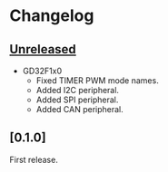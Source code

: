 # Changelog

## [Unreleased]

- GD32F1x0
  - Fixed TIMER PWM mode names.
  - Added I2C peripheral.
  - Added SPI peripheral.
  - Added CAN peripheral.

## [0.1.0]

First release.

[unreleased]: https://github.com/qwandor/gd32-rs/compare/0.1.0...HEAD
